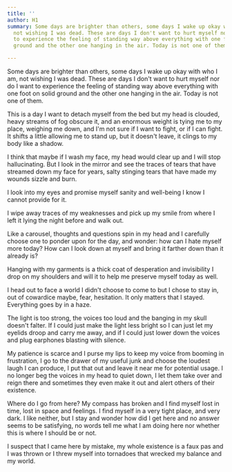 ```yaml
---
title: ''
author: H1
summary: Some days are brighter than others, some days I wake up okay with who I am,
  not wishing I was dead. These are days I don't want to hurt myself nor do I want
  to experience the feeling of standing way above everything with one foot on solid
  ground and the other one hanging in the air. Today is not one of them.

---
```

Some days are brighter than others, some days I wake up okay with who I am, not wishing I was dead. These are days I don't want to hurt myself nor do I want to experience the feeling of standing way above everything with one foot on solid ground and the other one hanging in the air. Today is not one of them.

This is a day I want to detach myself from the bed but my head is clouded, heavy streams of fog obscure it, and an enormous weight is tying me to my place, weighing me down, and I'm not sure if I want to fight, or if I can fight. It shifts a little allowing me to stand up, but it doesn't leave, it clings to my body like a shadow.

I think that maybe if I wash my face, my head would clear up and I will stop hallucinating. But I look in the mirror and see the traces of tears that have streamed down my face for years, salty stinging tears that have made my wounds sizzle and burn.

I look into my eyes and promise myself sanity and well-being I know I cannot provide for it.

I wipe away traces of my weaknesses and pick up my smile from where I left it lying the night before and walk out.

Like a carousel, thoughts and questions spin in my head and I carefully choose one to ponder upon for the day, and wonder: how can I hate myself more today? How can I look down at myself and bring it farther down than it already is?

Hanging with my garments is a thick coat of desperation and invisibility I drop on my shoulders and will it to help me preserve myself today as well. 

I head out to face a world I didn't choose to come to but I chose to stay in, out of cowardice maybe, fear, hesitation. It only matters that I stayed. Everything goes by in a haze. 

The light is too strong, the voices too loud and the banging in my skull doesn't falter. If I could just make the light less bright so I can just let my eyelids droop and carry me away, and if I could just lower down the voices and plug earphones blasting with silence.

My patience is scarce and I purse my lips to keep my voice from booming in frustration, I go to the drawer of my useful junk and choose the loudest laugh I can produce, I put that out and leave it near me for potential usage. I no longer beg the voices in my head to quiet down, I let them take over and reign there and sometimes they even make it out and alert others of their existence.

Where do I go from here? My compass has broken and I find myself lost in time, lost in space and feelings. I find myself in a very tight place, and very dark. I like neither, but I stay and wonder how did I get here and no answer seems to be satisfying, no words tell me what I am doing here nor whether this is where I should be or not.

I suspect that I came here by mistake, my whole existence is a faux pas and I was thrown or I threw myself into tornadoes that wrecked my balance and my world. 